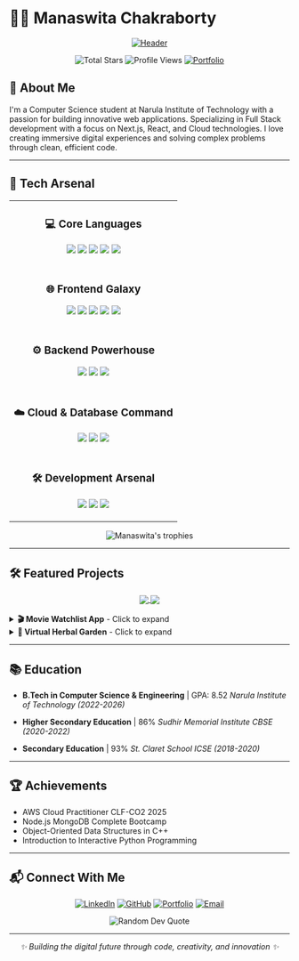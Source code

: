 # 👩‍💻 Manaswita Chakraborty

<p align="center">
  <a href="https://github.com/Manaswita10">
    <img src="https://capsule-render.vercel.app/api?type=waving&color=gradient&height=200&section=header&text=Manaswita%20Chakraborty&fontSize=50&fontAlignY=35&animation=twinkling&fontColor=white" alt="Header"/>
  </a>
</p>

<p align="center">
  <img src="https://img.shields.io/badge/dynamic/json?&label=Total%20Stars&color=ff69b4&style=flat&logo=github&query=%24.stars&url=https://api.github-star-counter.workers.dev/user/Manaswita10" alt="Total Stars">
  <img src="https://komarev.com/ghpvc/?username=Manaswita10&style=flat-square&color=blueviolet" alt="Profile Views"/>
  <a href="https://manaswita-portfolio-1910.vercel.app/">
    <img src="https://img.shields.io/badge/Portfolio-Visit%20Now-9cf?logo=firefox" alt="Portfolio"/>
  </a>
</p>

## 🌟 About Me

I'm a Computer Science student at Narula Institute of Technology with a passion for building innovative web applications. Specializing in Full Stack development with a focus on Next.js, React, and Cloud technologies. I love creating immersive digital experiences and solving complex problems through clean, efficient code.

---

## 🚀 Tech Arsenal

<table align="center">
  <tr>
    <td align="center">
      <h3>💻 Core Languages</h3>
      <p>
        <img src="https://img.shields.io/badge/JavaScript-%23F7DF1E.svg?style=for-the-badge&logo=javascript&logoColor=black">
        <img src="https://img.shields.io/badge/TypeScript-%23007ACC.svg?style=for-the-badge&logo=typescript&logoColor=white">
        <img src="https://img.shields.io/badge/Python-%233776AB.svg?style=for-the-badge&logo=python&logoColor=white">
        <img src="https://img.shields.io/badge/C++-%2300599C.svg?style=for-the-badge&logo=c%2B%2B&logoColor=white">
        <img src="https://img.shields.io/badge/Java-%23ED8B00.svg?style=for-the-badge&logo=java&logoColor=white">
      </p>
    </td>
  </tr>
  <tr>
    <td>
      <h3 align="center">🌐 Frontend Galaxy</h3>
      <p align="center">
        <img src="https://img.shields.io/badge/Next.js-%23000000.svg?style=for-the-badge&logo=next.js&logoColor=white">
        <img src="https://img.shields.io/badge/React-%2361DAFB.svg?style=for-the-badge&logo=react&logoColor=black">
        <img src="https://img.shields.io/badge/Tailwind-%2338B2AC.svg?style=for-the-badge&logo=tailwind-css&logoColor=white">
        <img src="https://img.shields.io/badge/HTML5-%23E34F26.svg?style=for-the-badge&logo=html5&logoColor=white">
        <img src="https://img.shields.io/badge/Three.js-black?style=for-the-badge&logo=three.js&logoColor=white">
      </p>
    </td>
  </tr>
  <tr>
    <td>
      <h3 align="center">⚙️ Backend Powerhouse</h3>
      <p align="center">
        <img src="https://img.shields.io/badge/Node.js-%23339933.svg?style=for-the-badge&logo=nodedotjs&logoColor=white">
        <img src="https://img.shields.io/badge/Express-%23000000.svg?style=for-the-badge&logo=express&logoColor=white">
        <img src="https://img.shields.io/badge/REST_APIs-%23FF6C37.svg?style=for-the-badge&logo=postman&logoColor=white">
      </p>
    </td>
  </tr>
  <tr>
    <td>
      <h3 align="center">☁️ Cloud & Database Command</h3>
      <p align="center">
        <img src="https://img.shields.io/badge/AWS-%23232F3E.svg?style=for-the-badge&logo=amazon-aws&logoColor=white">
        <img src="https://img.shields.io/badge/MongoDB-%234EA94B.svg?style=for-the-badge&logo=mongodb&logoColor=white">
        <img src="https://img.shields.io/badge/MySQL-%234479A1.svg?style=for-the-badge&logo=mysql&logoColor=white">
      </p>
    </td>
  </tr>
  <tr>
    <td>
      <h3 align="center">🛠️ Development Arsenal</h3>
      <p align="center">
        <img src="https://img.shields.io/badge/Git-%23F05032.svg?style=for-the-badge&logo=git&logoColor=white">
        <img src="https://img.shields.io/badge/VS_Code-%23007ACC.svg?style=for-the-badge&logo=visual-studio-code&logoColor=white">
        <img src="https://img.shields.io/badge/Polygon-%237B42BC.svg?style=for-the-badge&logo=polygon&logoColor=white">
      </p>
    </td>
  </tr>
</table>

<p align="center">
  <img src="https://github-profile-trophy.vercel.app/?username=Manaswita10&theme=juicyfresh&no-frame=true&row=1&&margin-w=20&no-bg=true" alt="Manaswita's trophies" />
</p>

---

## 🛠️ Featured Projects

<div align="center">

<!-- Movie Watchlist Project Card -->
<a href="https://github.com/Arshavi-03/movie-watchlist-.git">
  <img align="center" src="https://github-readme-stats.vercel.app/api/pin/?username=Arshavi-03&repo=movie-watchlist-&theme=radical&border_color=fe428e&bg_color=141321" />
</a>

<!-- Virtual Herbal Garden Project Card -->
<a href="https://github.com/Manaswita10/Virtual-Herbal-Garden">
  <img align="center" src="https://github-readme-stats.vercel.app/api/pin/?username=Manaswita10&repo=Virtual-Herbal-Garden&theme=radical&border_color=fe428e&bg_color=141321" />
</a>

</div>

<br>

<details>
<summary><b>🎬 Movie Watchlist App</b> - Click to expand</summary>
<br>

<div align="center">
  <img src="https://user-images.githubusercontent.com/73097560/115834477-dbab4500-a447-11eb-908a-139a6edaec5c.gif">
</div>

A type-safe movie tracking application with personalized recommendations and JWT authentication.

### ✨ Key Features
- **Personalized Recommendations** - AI-powered movie suggestions based on user preferences
- **Responsive Design** - Mobile-first TailwindCSS implementation for all devices
- **Real-time Search** - Instant filtering and search functionality
- **Secure Authentication** - JWT implementation for robust user security

### 🔧 Technical Highlights
- **Modern React Patterns** - Built with Next.js and TypeScript for type safety
- **Optimized Database** - MongoDB Atlas for efficient data storage and retrieval
- **RESTful Architecture** - Well-structured API design for seamless integration
- **Performance Focused** - Optimized loading times and responsive interactions

<div align="center">
  <img src="https://user-images.githubusercontent.com/73097560/115834477-dbab4500-a447-11eb-908a-139a6edaec5c.gif">
</div>
</details>

<details>
<summary><b>🌿 Virtual Herbal Garden</b> - Click to expand</summary>
<br>

<div align="center">
  <img src="https://user-images.githubusercontent.com/73097560/115834477-dbab4500-a447-11eb-908a-139a6edaec5c.gif">
  <p><a href="https://youtu.be/zp1v3EghRg4?si=PV1mf2a0G2kjQsyA">📹 Watch Demo</a></p>
</div>

An immersive 3D platform showcasing herbal plants with interactive models and e-commerce functionality.

### ✨ Key Achievements
- **Enhanced User Engagement** - 75% increase in engagement with WebGL 3D models
- **Optimized Content Delivery** - 65% reduction in latency using AWS CloudFront
- **Revenue Generation** - Successful e-commerce integration for plant-based products
- **Seamless Experience** - Facilitated 200+ expert consultations through the platform

### 🔧 Technical Innovations
- **3D Rendering** - Custom Three.js implementation for immersive plant visualization
- **Cloud Architecture** - AWS S3 for model management with optimized delivery
- **Security Implementation** - JWT tokens and bcrypt hashing with zero security breaches
- **Database Optimization** - Advanced querying reducing load times by 40%

<div align="center">
  <img src="https://user-images.githubusercontent.com/73097560/115834477-dbab4500-a447-11eb-908a-139a6edaec5c.gif">
</div>
</details>

---

## 📚 Education

- **B.Tech in Computer Science & Engineering** | GPA: 8.52
  *Narula Institute of Technology (2022-2026)*

- **Higher Secondary Education** | 86%
  *Sudhir Memorial Institute CBSE (2020-2022)*

- **Secondary Education** | 93%
  *St. Claret School ICSE (2018-2020)*

---

## 🏆 Achievements

- AWS Cloud Practitioner CLF-CO2 2025
- Node.js MongoDB Complete Bootcamp
- Object-Oriented Data Structures in C++
- Introduction to Interactive Python Programming

---



## 📬 Connect With Me

<p align="center">
  <a href="https://www.linkedin.com/in/manaswita-chakraborty-64b8aa286"><img src="https://img.shields.io/badge/LinkedIn-0077B5?style=for-the-badge&logo=linkedin&logoColor=white" alt="LinkedIn"/></a>
  <a href="https://github.com/Manaswita10"><img src="https://img.shields.io/badge/GitHub-100000?style=for-the-badge&logo=github&logoColor=white" alt="GitHub"/></a>
  <a href="https://manaswita-portfolio-1910.vercel.app/"><img src="https://img.shields.io/badge/Portfolio-FF7139?style=for-the-badge&logo=Firefox-Browser&logoColor=white" alt="Portfolio"/></a>
  <a href="mailto:manaswita.chakraborty29@gmail.com"><img src="https://img.shields.io/badge/Email-D14836?style=for-the-badge&logo=gmail&logoColor=white" alt="Email"/></a>
</p>

<p align="center">
  <img src="https://quotes-github-readme.vercel.app/api?type=horizontal&theme=radical" alt="Random Dev Quote"/>
</p>

---

<p align="center">
  <em>✨ Building the digital future through code, creativity, and innovation ✨</em>
</p>
